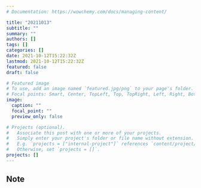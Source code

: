 ```yaml
---
# Documentation: https://wowchemy.com/docs/managing-content/

title: "20211013"
subtitle: ""
summary: ""
authors: []
tags: []
categories: []
date: 2021-10-12T15:22:32Z
lastmod: 2021-10-12T15:22:32Z
featured: false
draft: false

# Featured image
# To use, add an image named `featured.jpg/png` to your page's folder.
# Focal points: Smart, Center, TopLeft, Top, TopRight, Left, Right, BottomLeft, Bottom, BottomRight.
image:
  caption: ""
  focal_point: ""
  preview_only: false

# Projects (optional).
#   Associate this post with one or more of your projects.
#   Simply enter your project's folder or file name without extension.
#   E.g. `projects = ["internal-project"]` references `content/project/deep-learning/index.md`.
#   Otherwise, set `projects = []`.
projects: []
---
```


## Note

